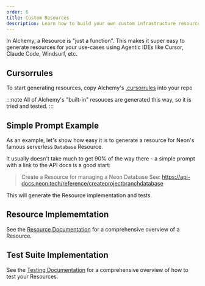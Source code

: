 ```yaml
---
order: 6
title: Custom Resources
description: Learn how to build your own custom infrastructure resources for Alchemy using AI-assistance. Extend Alchemy to support any cloud service or API.
---
```


In Alchemy, a Resource is "just a function". This makes it super easy to generate resources for your use-cases using Agentic IDEs like Cursor, Claude Code, Windsurf, etc.

## Cursorrules

To start generating resources, copy Alchemy's [.cursorrules](https://github.com/sam-goodwin/alchemy/blob/main/.cursorrules) into your repo

:::note
All of Alchemy's "built-in" resouces are generated this way, so it is tried and tested.
:::

## Simple Prompt Example

As an example, let's show how easy it is to generate a resource for Neon's famous serverless `Database` Resource.

It usually doesn't take much to get 90% of the way there - a simple prompt with a link to the API docs is a good start:

> Create a Resource for managing a Neon Database
> See: https://api-docs.neon.tech/reference/createprojectbranchdatabase

This will generate the Resource implementation and tests.

## Resource Implememtation

See the [Resource Documentation](../concepts/resource.md) for a comprehensive overview of a Resource.

## Test Suite Implementation

See the [Testing Documentation](../concepts/testing.md) for a comprehensive overview of how to test your Resources.